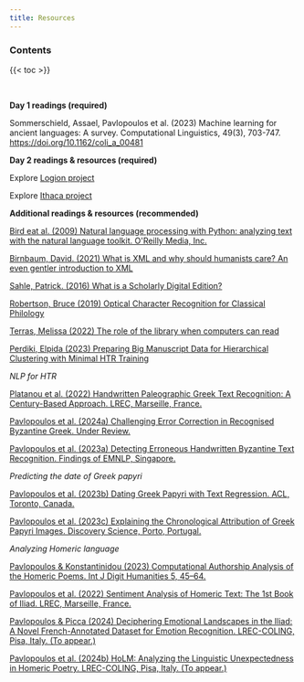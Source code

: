 ```yaml
---
title: Resources
---
```


<h3>Contents</h3>

{{< toc >}}

<br>

**Day 1 readings (required)**

Sommerschield, Assael, Pavlopoulos et al. (2023) Machine learning for ancient languages: A survey. Computational Linguistics, 49(3), 703-747. https://doi.org/10.1162/coli_a_00481

**Day 2 readings & resources (required)**

Explore [Logion project](https://logionproject.squarespace.com/)

Explore [Ithaca project](https://ithaca.deepmind.com/)

**Additional readings & resources (recommended)**

[Bird eat al. (2009) Natural language processing with Python: analyzing text with the natural language toolkit. O'Reilly Media, Inc.](https://www.nltk.org/book)

[Birnbaum, David. (2021) What is XML and why should humanists care? An even gentler introduction to XML](http://dh.obdurodon.org/what-is-xml.xhtml)

[Sahle, Patrick. (2016) What is a Scholarly Digital Edition?](https://drive.google.com/file/d/1-2ye0-6R7YraJ5TOpi2mbhO9BbuPr-7Z/view)

[Robertson, Bruce (2019) Optical Character Recognition for Classical Philology](https://drive.google.com/file/d/1SwVt1rB7SpBir2h7vTUOjwGUN7Eg2tKP/view)

[Terras, Melissa (2022) The role of the library when computers can read](https://drive.google.com/file/d/1EsV8s5uYWltldwUJiaWPVihum0ULrifj/view)

[Perdiki, Elpida (2023) Preparing Big Manuscript Data for Hierarchical Clustering with Minimal HTR Training](https://jdmdh.episciences.org/12664)

_NLP for HTR_

[Platanou et al. (2022) Handwritten Paleographic Greek Text Recognition: A Century-Based Approach. LREC, Marseille, France.](https://aclanthology.org/2022.lrec-1.708)

[Pavlopoulos et al. (2024a) Challenging Error Correction in Recognised Byzantine Greek. Under Review.](http://dx.doi.org/10.21203/rs.3.rs-2921088/v3)

[Pavlopoulos et al. (2023a) Detecting Erroneous Handwritten Byzantine Text Recognition. Findings of EMNLP, Singapore.](https://aclanthology.org/2023.findings-emnlp.524)

_Predicting the date of Greek papyri_

[Pavlopoulos et al. (2023b) Dating Greek Papyri with Text Regression. ACL, Toronto, Canada.](https://aclanthology.org/2023.acl-long.556)

[Pavlopoulos et al. (2023c) Explaining the Chronological Attribution of Greek Papyri Images. Discovery Science, Porto, Portugal.](https://ipavlopoulos.github.io/files/pavlopoulos_et_al_2023_papyri.pdf)

_Analyzing Homeric language_

[Pavlopoulos & Konstantinidou (2023) Computational Authorship Analysis of the Homeric Poems. Int J Digit Humanities 5, 45–64.](https://doi.org/10.1007/s42803-022-00046-7)

[Pavlopoulos et al. (2022) Sentiment Analysis of Homeric Text: The 1st Book of Iliad. LREC, Marseille, France.](https://aclanthology.org/2022.lrec-1.765)

[Pavlopoulos & Picca (2024) Deciphering Emotional Landscapes in the Iliad: A Novel French-Annotated Dataset for Emotion Recognition. LREC-COLING, Pisa, Italy. (To appear.)](https://aclanthology.org/2024.lrec-main.399)

[Pavlopoulos et al. (2024b) HoLM: Analyzing the Linguistic Unexpectedness in Homeric Poetry. LREC-COLING, Pisa, Italy. (To appear.)](https://aclanthology.org/2024.lrec-main.715)
